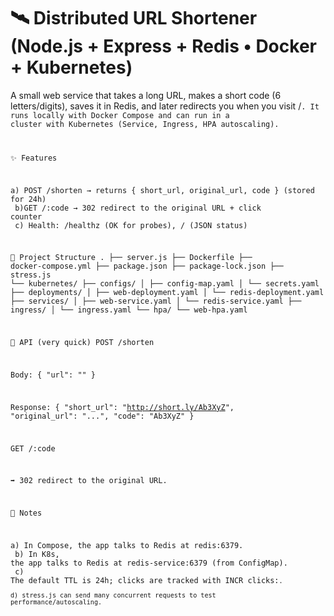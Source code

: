 # 🛰️ Distributed URL Shortener (Node.js + Express + Redis • Docker + Kubernetes)<br>
A small web service that takes a long URL, makes a short code (6 letters/digits), saves it in Redis, and later redirects you when you visit /<code>.
It runs locally with Docker Compose and can run in a cluster with Kubernetes (Service, Ingress, HPA autoscaling).

✨ Features

a) POST /shorten → returns { short_url, original_url, code } (stored for 24h)<br>
b)GET /:code → 302 redirect to the original URL + click counter<br>
c) Health: /healthz (OK for probes), / (JSON status)<br>


📂 Project Structure
.
├── server.js
├── Dockerfile
├── docker-compose.yml
├── package.json
├── package-lock.json
├── stress.js
└── kubernetes/
    ├── configs/
    │   ├── config-map.yaml
    │   └── secrets.yaml
    ├── deployments/
    │   ├── web-deployment.yaml
    │   └── redis-deployment.yaml
    ├── services/
    │   ├── web-service.yaml
    │   └── redis-service.yaml
    ├── ingress/
    │   └── ingress.yaml
    └── hpa/
        └── web-hpa.yaml


🧩 API (very quick)
POST /shorten

Body:
{ "url": "<long-url>" }

Response:
{ "short_url": "http://short.ly/Ab3XyZ", "original_url": "...", "code": "Ab3XyZ" }

GET /:code

➡️ 302 redirect to the original URL.

📝 Notes

a) In Compose, the app talks to Redis at redis:6379.<br>
b) In K8s, the app talks to Redis at redis-service:6379 (from ConfigMap).<br>
c) The default TTL is 24h; clicks are tracked with INCR clicks:<code>.<br>
d) stress.js can send many concurrent requests to test performance/autoscaling.<br>
